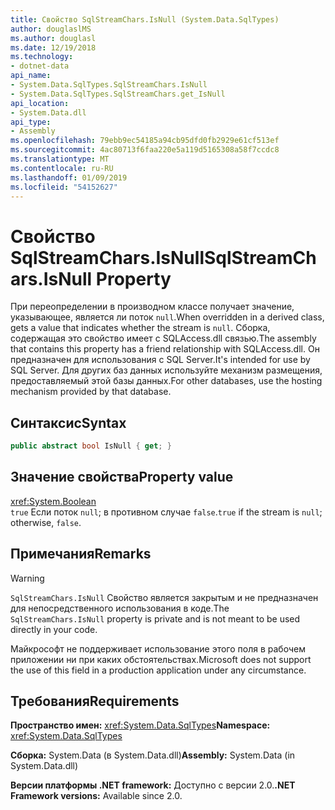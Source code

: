 ```yaml
---
title: Свойство SqlStreamChars.IsNull (System.Data.SqlTypes)
author: douglaslMS
ms.author: douglasl
ms.date: 12/19/2018
ms.technology:
- dotnet-data
api_name:
- System.Data.SqlTypes.SqlStreamChars.IsNull
- System.Data.SqlTypes.SqlStreamChars.get_IsNull
api_location:
- System.Data.dll
api_type:
- Assembly
ms.openlocfilehash: 79ebb9ec54185a94cb95dfd0fb2929e61cf513ef
ms.sourcegitcommit: 4ac80713f6faa220e5a119d5165308a58f7ccdc8
ms.translationtype: MT
ms.contentlocale: ru-RU
ms.lasthandoff: 01/09/2019
ms.locfileid: "54152627"
---
```

# <a name="sqlstreamcharsisnull-property"></a><span data-ttu-id="83040-102">Свойство SqlStreamChars.IsNull</span><span class="sxs-lookup"><span data-stu-id="83040-102">SqlStreamChars.IsNull Property</span></span>

<span data-ttu-id="83040-103">При переопределении в производном классе получает значение, указывающее, является ли поток `null`.</span><span class="sxs-lookup"><span data-stu-id="83040-103">When overridden in a derived class, gets a value that indicates whether the stream is `null`.</span></span> <span data-ttu-id="83040-104">Сборка, содержащая это свойство имеет с SQLAccess.dll связью.</span><span class="sxs-lookup"><span data-stu-id="83040-104">The assembly that contains this property has a friend relationship with SQLAccess.dll.</span></span> <span data-ttu-id="83040-105">Он предназначен для использования с SQL Server.</span><span class="sxs-lookup"><span data-stu-id="83040-105">It's intended for use by SQL Server.</span></span> <span data-ttu-id="83040-106">Для других баз данных используйте механизм размещения, предоставляемый этой базы данных.</span><span class="sxs-lookup"><span data-stu-id="83040-106">For other databases, use the hosting mechanism provided by that database.</span></span>

## <a name="syntax"></a><span data-ttu-id="83040-107">Синтаксис</span><span class="sxs-lookup"><span data-stu-id="83040-107">Syntax</span></span>

```csharp
public abstract bool IsNull { get; }
```

## <a name="property-value"></a><span data-ttu-id="83040-108">Значение свойства</span><span class="sxs-lookup"><span data-stu-id="83040-108">Property value</span></span>

<xref:System.Boolean>\
<span data-ttu-id="83040-109">`true` Если поток `null`; в противном случае `false`.</span><span class="sxs-lookup"><span data-stu-id="83040-109">`true` if the stream is `null`; otherwise, `false`.</span></span>

## <a name="remarks"></a><span data-ttu-id="83040-110">Примечания</span><span class="sxs-lookup"><span data-stu-id="83040-110">Remarks</span></span>

> [!WARNING]
> <span data-ttu-id="83040-111">`SqlStreamChars.IsNull` Свойство является закрытым и не предназначен для непосредственного использования в коде.</span><span class="sxs-lookup"><span data-stu-id="83040-111">The `SqlStreamChars.IsNull` property is private and is not meant to be used directly in your code.</span></span>
>
> <span data-ttu-id="83040-112">Майкрософт не поддерживает использование этого поля в рабочем приложении ни при каких обстоятельствах.</span><span class="sxs-lookup"><span data-stu-id="83040-112">Microsoft does not support the use of this field in a production application under any circumstance.</span></span>

## <a name="requirements"></a><span data-ttu-id="83040-113">Требования</span><span class="sxs-lookup"><span data-stu-id="83040-113">Requirements</span></span>

<span data-ttu-id="83040-114">**Пространство имен:** <xref:System.Data.SqlTypes></span><span class="sxs-lookup"><span data-stu-id="83040-114">**Namespace:** <xref:System.Data.SqlTypes></span></span>

<span data-ttu-id="83040-115">**Сборка:** System.Data (в System.Data.dll)</span><span class="sxs-lookup"><span data-stu-id="83040-115">**Assembly:** System.Data (in System.Data.dll)</span></span>

<span data-ttu-id="83040-116">**Версии платформы .NET framework:** Доступно с версии 2.0.</span><span class="sxs-lookup"><span data-stu-id="83040-116">**.NET Framework versions:** Available since 2.0.</span></span>